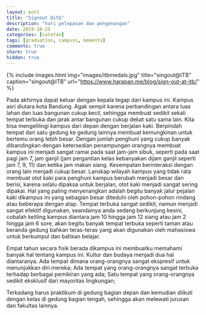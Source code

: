 ```yaml
---
layout: post
title: "Signout @itb"
description: "hari pelepasan dan pengenangan"
date: 2019-10-25
categories: [catatan]
tags: [graduation, campuss, memento]
comments: true
share: true
hidden: true
---
```


{% include images.html
            img="images/itbmedals.jpg"
            title="singout@ITB"
            caption="singout@ITB"
            url="https://www.harapan.me/blog/sign-out-at-itb/" %}

Pada akhirnya dapat keluar dengan kepala tegap dari kampus ini. Kampus asri diutara kota Bandung. Agak sempit karena perbandingan antara luas lahan dan luas bangunan cukup kecil, sehingga membuat sedikit sekali tempat terbuka dan jarak antar bangunan cukup dekat satu sama lain. Kita bisa mengelilingi kampus dari depan dengan berjalan kaki. Berpindah tempat dari satu gedung ke gedung lainnya membuat kemungkinan untuk bertemu orang lebih besar. Dengan jumlah penghuni yang cukup banyak dibandingkan dengan ketersedian penampungan orangnya membuat kampus ini menjadi sangat ramai pada saat jam-jam sibuk, seperti pada saat pagi jam 7, jam ganjil (jam pergantian kelas kebanyakan dijam ganjil seperti jam 7, 9, 11) dan ketika jam makan siang. Kesempatan berinteraksi dengan orang lain menjadi cukup besar. Lanskap wilayah kampus yang tidak rata membuat otot kaki para penghuni kampus berubah menjadi besar dan berisi, karena selalu dipaksa untuk berjalan, otot kaki menjadi sangat sering dipakai. Hal yang paling menyenangkan adalah begitu banyak jalur pejalan kaki dikampus ini yang sebagian besar diteduhi oleh pohon-pohon rindang atau beberapa dengan atap. Tempat terbuka sangat sedikit, namun menjadi sangat efektif digunakan, seandainya anda sedang berkunjung kesini, cobalah keliling kampus diantara jam 10 hingga jam 12 siang atau jam 2 hingga jam 6 sore, akan begitu banyak tempat terbuka seperti taman atau beranda gedung bahkan teras-teras yang akan digunakan oleh mahasiswa untuk berkumpul dan bahkan belajar.

Empat tahun secara fisik berada dikampus ini membuatku memahami banyak hal tentang kampus ini. Kultur dan budaya menjadi dua hal diantaranya. Ada tempat dimana orang-orangnya sangat ekspresif untuk menunjukkan diri mereka; Ada tempat yang orang-orangnya sangat terbuka terhadap berbagai pemikiran yang ada; Satu tempat yang orang-orangnya sedikit eksklusif dari mayoritas lingkungan; 

Terkadang harus praktikum di gedung bagian depan dan kemudian diikuti dengan kelas di gedung bagian tengah, sehingga akan melewati jurusan dan fakultas lainnya. 